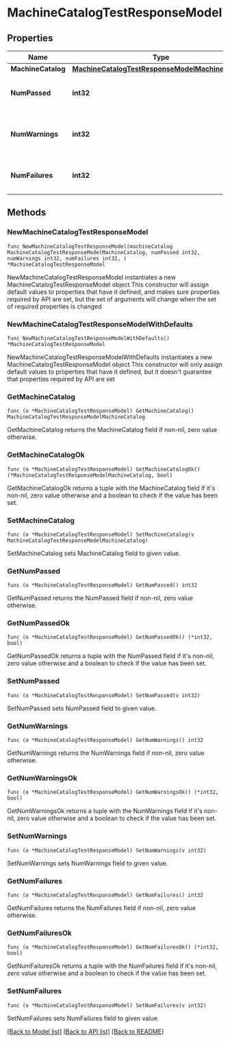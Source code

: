 # MachineCatalogTestResponseModel

## Properties

Name | Type | Description | Notes
------------ | ------------- | ------------- | -------------
**MachineCatalog** | [**MachineCatalogTestResponseModelMachineCatalog**](MachineCatalogTestResponseModelMachineCatalog.md) |  | 
**NumPassed** | **int32** | The number of tests that passed. | 
**NumWarnings** | **int32** | The number of warnings that were found. | 
**NumFailures** | **int32** | The number of tests that failed. | 

## Methods

### NewMachineCatalogTestResponseModel

`func NewMachineCatalogTestResponseModel(machineCatalog MachineCatalogTestResponseModelMachineCatalog, numPassed int32, numWarnings int32, numFailures int32, ) *MachineCatalogTestResponseModel`

NewMachineCatalogTestResponseModel instantiates a new MachineCatalogTestResponseModel object
This constructor will assign default values to properties that have it defined,
and makes sure properties required by API are set, but the set of arguments
will change when the set of required properties is changed

### NewMachineCatalogTestResponseModelWithDefaults

`func NewMachineCatalogTestResponseModelWithDefaults() *MachineCatalogTestResponseModel`

NewMachineCatalogTestResponseModelWithDefaults instantiates a new MachineCatalogTestResponseModel object
This constructor will only assign default values to properties that have it defined,
but it doesn't guarantee that properties required by API are set

### GetMachineCatalog

`func (o *MachineCatalogTestResponseModel) GetMachineCatalog() MachineCatalogTestResponseModelMachineCatalog`

GetMachineCatalog returns the MachineCatalog field if non-nil, zero value otherwise.

### GetMachineCatalogOk

`func (o *MachineCatalogTestResponseModel) GetMachineCatalogOk() (*MachineCatalogTestResponseModelMachineCatalog, bool)`

GetMachineCatalogOk returns a tuple with the MachineCatalog field if it's non-nil, zero value otherwise
and a boolean to check if the value has been set.

### SetMachineCatalog

`func (o *MachineCatalogTestResponseModel) SetMachineCatalog(v MachineCatalogTestResponseModelMachineCatalog)`

SetMachineCatalog sets MachineCatalog field to given value.


### GetNumPassed

`func (o *MachineCatalogTestResponseModel) GetNumPassed() int32`

GetNumPassed returns the NumPassed field if non-nil, zero value otherwise.

### GetNumPassedOk

`func (o *MachineCatalogTestResponseModel) GetNumPassedOk() (*int32, bool)`

GetNumPassedOk returns a tuple with the NumPassed field if it's non-nil, zero value otherwise
and a boolean to check if the value has been set.

### SetNumPassed

`func (o *MachineCatalogTestResponseModel) SetNumPassed(v int32)`

SetNumPassed sets NumPassed field to given value.


### GetNumWarnings

`func (o *MachineCatalogTestResponseModel) GetNumWarnings() int32`

GetNumWarnings returns the NumWarnings field if non-nil, zero value otherwise.

### GetNumWarningsOk

`func (o *MachineCatalogTestResponseModel) GetNumWarningsOk() (*int32, bool)`

GetNumWarningsOk returns a tuple with the NumWarnings field if it's non-nil, zero value otherwise
and a boolean to check if the value has been set.

### SetNumWarnings

`func (o *MachineCatalogTestResponseModel) SetNumWarnings(v int32)`

SetNumWarnings sets NumWarnings field to given value.


### GetNumFailures

`func (o *MachineCatalogTestResponseModel) GetNumFailures() int32`

GetNumFailures returns the NumFailures field if non-nil, zero value otherwise.

### GetNumFailuresOk

`func (o *MachineCatalogTestResponseModel) GetNumFailuresOk() (*int32, bool)`

GetNumFailuresOk returns a tuple with the NumFailures field if it's non-nil, zero value otherwise
and a boolean to check if the value has been set.

### SetNumFailures

`func (o *MachineCatalogTestResponseModel) SetNumFailures(v int32)`

SetNumFailures sets NumFailures field to given value.



[[Back to Model list]](../README.md#documentation-for-models) [[Back to API list]](../README.md#documentation-for-api-endpoints) [[Back to README]](../README.md)



